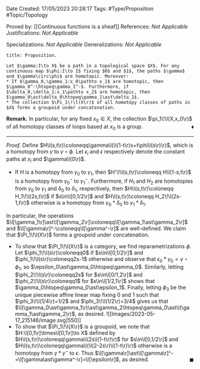 <div class="topSpace"></div>

Date Created: 17/05/2023 20:28:17
Tags: #Type/Proposition #Topic/Topology

Proved by: [[Continuous functions is a sheaf]]
References: <i>Not Applicable</i>
Justifications: <i>Not Applicable</i>

Specializations: <i>Not Applicable</i>
Generalizations: <i>Not Applicable</i>

``` ad-Proposition
title: Proposition.

Let $\gamma:I\to X$ be a path in a topological space $X$. For any continuous map $\phi:I\to I$ fixing $0$ and $1$, the paths $\gamma$ and $\gamma\circ\phi$ are homotopic. Moreover:
* If $\gamma_0,\gamma_1:x_0\pathto x_1$ are homotopic, then $\gamma_0^-\htopeq\gamma_1^-$. Furthermore, if $\delta_0,\delta_1:x_1\pathto x_2$ are homotopic, then $\gamma_0\ast\delta_0\htopeq\gamma_1\ast\delta_1$.
* The collection $\Pi_1\!\l(X\r)$ of all homotopy classes of paths in $X$ forms a groupoid under concatenation.

```

<b>Remark.</b> In particular, for any fixed $x_0\in X$, the collection $\pi_1\!\l(X,x_0\r)$ of all homotopy classes of loops based at $x_0$ is a group.<span style="float:right;">$\blacklozenge$</span>

---

<i>Proof.</i> Define $H\l(s,t\r)\coloneqq\gamma\l(\l(1-t\r)s+t\phi\l(s\r)\r)$, which is a homotopy from $\gamma$ to $\gamma\circ\phi$. Let $\epsilon_i$ and $\epsilon$ respectively denote the constant paths at $x_i$ and $\gamma\l(0\r)$.
* If $H$ is a homotopy from $\gamma_0$ to $\gamma_1$, then $H'\!\l(s,t\r)\coloneqq H\l(1-s,t\r)$ is a homotopy from $\gamma_0^-$ to $\gamma_1^-$. Furthermore, if $H_1$ and $H_2$ are homotopies from $\gamma_0$ to $\gamma_1$ and $\delta_0$ to $\delta_1$, respectively, then $H\l(s,t\r)\coloneqq H_1\!\l(2s,t\r)$ if $s\in\l[0,1/2\r]$ and $H\l(s,t\r)\coloneqq H_2\!\l(2s-1,t\r)$ otherwise is a homotopy from $\gamma_0\ast\delta_0$ to $\gamma_1\ast\delta_1$.

In particular, the operations $\l[\gamma_1\r]\ast\l[\gamma_2\r]\coloneqq\l[\gamma_1\ast\gamma_2\r]$ and $\l[\gamma\r]^-\coloneqq\l[\gamma^-\r]$ are well-defined. We claim that $\Pi_1\!\l(X\r)$ forms a groupoid under concatenation.
* To show that $\Pi_1\!\l(X\r)$ is a category, we find reparametrizations $\phi$. Let $\phi_1\!\l(s\r)\coloneqq0$ if $s\in\l[0,1/2\r]$ and $\phi_1\!\l(s\r)\coloneqq2s-1$ otherwise and observe that $\epsilon_0\ast\gamma_0=\gamma\circ\phi_1$, so $\epsilon_0\ast\gamma_0\htopeq\gamma_0$. Similarly, letting $\phi_2\!\l(s\r)\coloneqq2s$ for $s\in\l[0/1,2\r]$ and $\phi_2\!\l(s\r)\coloneqq1$ for $s\in\l[1/2,1\r]$ shows that $\gamma_0\htopeq\gamma_0\ast\epsilon_1$. Finally, letting $\phi_3$ be the unique piecewise affine linear map fixing $0$ and $1$ such that $\phi_3\!\l(1/4\r)=1/2$ and $\phi_3\!\l(1/2\r)=3/4$ gives us that $\l(\gamma_0\ast\gamma_1\r)\ast\gamma_2\htopeq\gamma_0\ast\l(\gamma_1\ast\gamma_2\r)$, as desired.
![[Images/2023-05-17_215146/image.svg|550]]
* To show that $\Pi_1\!\l(X\r)$ is a groupoid, we note that $H:\l[0,1\r]\times\l[0,1\r]\to X$ defined by $H\l(s,t\r)\coloneqq\gamma\l(2s\l(1-t\r)\r)$ for $s\in\l[0,1/2\r]$ and $H\l(s,t\r)\coloneqq\gamma\l(\l(2-2s\r)\l(1-t\r)\r)$ otherwise is a homotopy from $\gamma\ast\gamma^-$ to $\epsilon$. Thus $\l[\gamma\r]\ast\l[\gamma\r]^-=\l[\gamma\ast\gamma^-\r]=\l[\epsilon\r]$, as desired.<span style="float:right;">$\blacksquare$</span>
